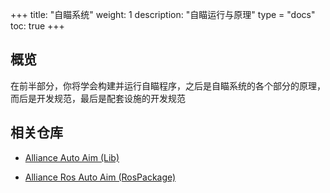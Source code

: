 
+++
title: "自瞄系统"
weight: 1
description: "自瞄运行与原理"
type = "docs"
toc: true
+++


## 概览

在前半部分，你将学会构建并运行自瞄程序，之后是自瞄系统的各个部分的原理，而后是开发规范，最后是配套设施的开发规范

## 相关仓库

- [Alliance Auto Aim (Lib)](https://github.com//alliance-algorithm/alliance_auto_aim)

- [Alliance Ros Auto Aim (RosPackage)](https://github.com//alliance-algorithm/alliance_ros_auto_aim)